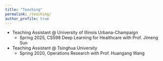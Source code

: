 ```yaml
---
title: "Teaching"
permalink: /teaching/
author_profile: true
---
```


- Teaching Assistant @ University of Illinois Urbana-Champaign
  - Spring 2025, CS598 Deep Learning for Healthcare with Prof. Jimeng Sun
- Teaching Assistant @ Tsinghua University
  - Spring 2020, Operations Research with Prof. Huangang Wang
